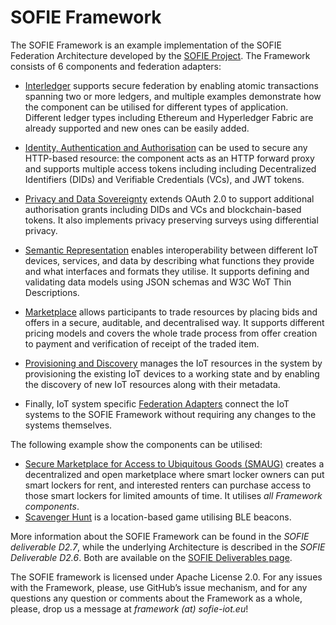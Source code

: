 # SOFIE Framework

The SOFIE Framework is an example implementation of the SOFIE Federation Architecture developed by the [SOFIE Project](https://www.sofie-iot.eu). The Framework consists of 6 components and federation adapters:

* [Interledger](https://github.com/SOFIE-project/Interledger) supports secure federation by enabling atomic transactions spanning two or more ledgers, and multiple examples demonstrate how the component can be utilised for different types of application. Different ledger types including Ethereum and Hyperledger Fabric are already supported and new ones can be easily added.

* [Identity, Authentication and Authorisation](https://github.com/SOFIE-project/identity-authentication-authorization) can be used to secure any HTTP-based resource: the component acts as an HTTP forward proxy and supports multiple access tokens including including Decentralized Identifiers (DIDs) and Verifiable Credentials (VCs), and JWT tokens.

* [Privacy and Data Sovereignty](https://github.com/SOFIE-project/Privacy-and-Data-Sovereignty) extends OAuth 2.0 to support additional authorisation grants including DIDs and VCs and blockchain-based tokens. It also implements privacy preserving surveys using differential privacy.

* [Semantic Representation](https://github.com/SOFIE-project/Semantic-Representation) enables interoperability between different IoT devices, services, and data by describing what functions they provide and what interfaces and formats they utilise. It supports defining and validating data models using JSON schemas and W3C WoT Thin Descriptions.

* [Marketplace](https://github.com/SOFIE-project/Marketplace) allows participants to trade resources by placing bids and offers in a secure, auditable, and decentralised way. It supports different pricing models and covers the whole trade process from offer creation to payment and verification of receipt of the traded item.

* [Provisioning and Discovery](https://github.com/SOFIE-project/Discovery-and-Provisioning) manages the IoT resources in the system by provisioning the existing IoT devices to a working state and by enabling the discovery of new IoT resources along with their metadata.

* Finally, IoT system specific [Federation Adapters](https://github.com/SOFIE-project/Federation-Adapters) connect the IoT systems to the SOFIE Framework without requiring any changes to the systems themselves.

The following example show the components can be utilised:
* [Secure Marketplace for Access to Ubiquitous Goods (SMAUG)](https://github.com/SOFIE-project/SMAUG-Deployment) creates a decentralized and open marketplace where smart locker owners can put smart lockers for rent, and interested renters can purchase access to those smart lockers for limited amounts of time. It utilises *all Framework components*.
* [Scavenger Hunt](https://github.com/SOFIE-project/MobileGamePilot) is a location-based game utilising BLE beacons.

More information about the SOFIE Framework can be found in the *SOFIE deliverable D2.7*, while the underlying Architecture is described in the *SOFIE Deliverable D2.6*. Both are available on the [SOFIE Deliverables page](https://www.sofie-iot.eu/results/project-deliverables).

The SOFIE framework is licensed under Apache License 2.0. For any issues with the Framework, please, use GitHub’s issue mechanism, and for any questions  any question or comments about the Framework as a whole, please, drop us a message at *framework (at) sofie-iot.eu*!
